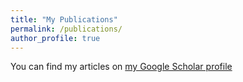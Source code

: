 ```yaml
---
title: "My Publications"
permalink: /publications/
author_profile: true
---
```


You can find my articles on <a href="https://scholar.google.com/citations?user=qetrYAwAAAAJ&hl=en">my Google Scholar profile</a> 



